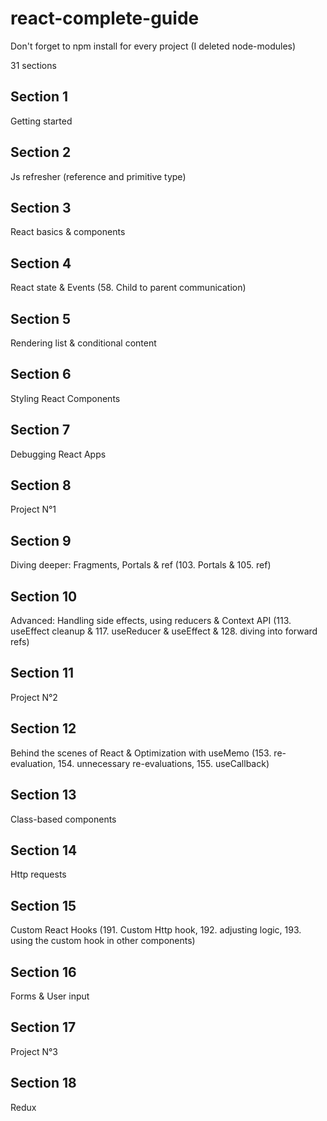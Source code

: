 # react-complete-guide

Don't forget to npm install for every project (I deleted node-modules)

31 sections

## Section 1

Getting started

## Section 2

Js refresher (reference and primitive type)

## Section 3

React basics & components

## Section 4

React state & Events (58. Child to parent communication)

## Section 5

Rendering list & conditional content

## Section 6

Styling React Components

## Section 7

Debugging React Apps

## Section 8

Project N°1

## Section 9

Diving deeper: Fragments, Portals & ref (103. Portals & 105. ref)

## Section 10

Advanced: Handling side effects, using reducers & Context API (113. useEffect cleanup & 117. useReducer & useEffect & 128. diving into forward refs)

## Section 11

Project N°2

## Section 12

Behind the scenes of React & Optimization with useMemo (153. re-evaluation, 154. unnecessary re-evaluations, 155. useCallback)

## Section 13

Class-based components

## Section 14

Http requests

## Section 15

Custom React Hooks (191. Custom Http hook, 192. adjusting logic, 193. using the custom hook in other components)

## Section 16

Forms & User input

## Section 17

Project N°3

## Section 18

Redux
